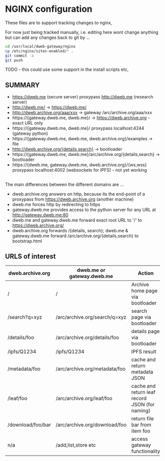 # NGINX configuration

These files are to support tracking changes to nginx,

For now just being tracked manually, i.e. editing here wont change anything but can add any changes back to git by ...
```bash
cd /usr/local/dweb-gateway/nginx 
cp /etc/nginx/sites-enabled/* .
git commit -a
git push 
```

TODO - this could use some support in the install scripts etc, 


## SUMMARY
* https://dweb.me (secure server) proxypass http://dweb.me (research server)
* http://dweb.me/ -> https://dweb.me/
* http://dweb.archive.org/aaa/xxx -> gateway /arc/archive.org/aaa/xxx
* https://{gateway.dweb.me, dweb.me}/ -> https://dweb.archive.org  - exact URL only
* https://{gateway.dweb.me, dweb.me}/ proxypass localhost:4244 (gateway python)
* https://{gateway.dweb.me, dweb.me, dweb.archive.org}/examples -> file
* http://dweb.archive.org/{details,search} -> bootloader
* https://{gateway.dweb.me, dweb.me}/arc/archive.org/{details,search} -> bootloader
* https://{dweb.me, gateway.dweb.me, dweb.archive.org}/{ws,wss} proxypass localhost:4002 (websockets for IPFS) - not yet working
##

The main differences between the different domains are ... 

* dweb.archive.org answers on http, because its the end-point of a proxypass from https://dweb.archive.org (another machine)
* dweb.me forces http by redirecting to https
* gateway.dweb.me provides access to the python server for any URL at http://gateway.dweb.me:80 
* dweb.me and gateway.dweb.me forward exact root URL to '/' to https://dweb.archive.org/
* dweb.archive.org forwards /{details, search}; dweb.me & gateway.dweb.me forward /arc/archive.org/{details,search} to bootstrap.html


## URLS of interest
dweb.archive.org|dweb.me or gateway.dweb.me|Action
----------------|--------------------------|------
/|/|Archive home page via bootloader
/search?q=xyz|/arc/archive.org/search/q=xyz|search page via bootloader
/details/foo|/arc/archive.org/details/foo|details page via bootloader
/ipfs/Q1234|/ipfs/Q1234|IPFS result
/metadata/foo|/arc/archive.org/metadata/foo|cache and return metadata JSON
/leaf/foo|/arc/archive.org/leaf/foo|cache and return leaf record JSON (for naming)
/download/foo/bar|/arc/archive.org/download/foo|return file bar from item foo
n/a|/add,list,store etc|access gateway functionality
